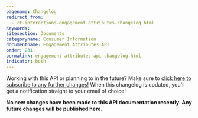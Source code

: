 ```yaml
---
pagename: Changelog
redirect_from:
  - rt-interactions-engagement-attributes-changelog.html
Keywords:
sitesection: Documents
categoryname: Consumer Information
documentname: Engagement Attributes API
order: 231
permalink: engagement-attributes-api-changelog.html
indicator: both
---
```


<div class="subscribe">Working with this API or planning to in the future? Make sure to <a href="https://visualping.io/?url=developers.liveperson.com/rt-interactions-engagement-attributes-changelog.html&mode=web&css=post-content" target="_blank">click here to subscribe to any further changes!</a> When this changelog is updated, you'll get a notification straight to your email of choice!</div>



**No new changes have been made to this API documentation recently. Any future changes will be published here.**

